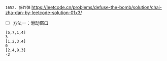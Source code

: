 
`1652. 拆炸弹` https://leetcode.cn/problems/defuse-the-bomb/solution/chai-zha-dan-by-leetcode-solution-01x3/
- [ ] 方法一：滑动窗口

```
[5,7,1,4]
3
[1,2,3,4]
0
[2,4,9,3]
-2
```

